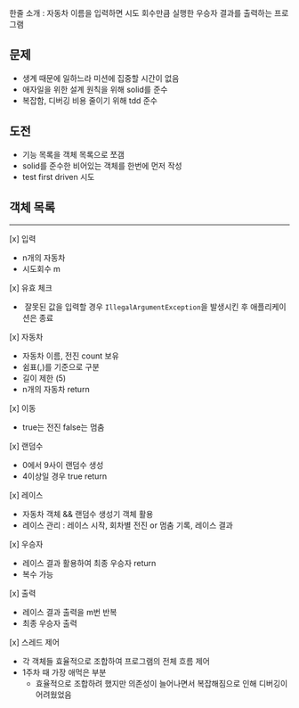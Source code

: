 한줄 소개 : 자동차 이름을 입력하면 시도 회수만큼 실행한 우승자 결과를 출력하는 프로그램

## 문제
- 생계 때문에 일하느라 미션에 집중할 시간이 없음
- 애자일을 위한 설계 원칙을 위해 solid를 준수
- 복잡함, 디버깅 비용 줄이기 위해 tdd 준수

## 도전
- 기능 목록을 객체 목록으로 쪼갬
- solid를 준수한 비어있는 객체를 한번에 먼저 작성
- test first driven 시도

## 객체 목록
---
[x] 입력
- n개의 자동차
- 시도회수 m

[x] 유효 체크
-  잘못된 값을 입력할 경우 `IllegalArgumentException`을 발생시킨 후 애플리케이션은 종료

[x] 자동차
- 자동차 이름, 전진 count 보유
- 쉼표(,)를 기준으로 구분
- 길이 제한 (5)
- n개의 자동차 return

[x] 이동
- true는 전진 false는 멈춤

[x] 랜덤수
- 0에서 9사이 랜덤수 생성
- 4이상일 경우 true return

[x] 레이스
- 자동차 객체 && 랜덤수 생성기 객체 활용
- 레이스 관리 : 레이스 시작, 회차별 전진 or 멈춤 기록, 레이스 결과

[x] 우승자
- 레이스 결과 활용하여 최종 우승자 return
- 복수 가능

[x] 출력
- 레이스 결과 출력을 m번 반복
- 최종 우승자 출력

[x] 스레드 제어
- 각 객체들 효율적으로 조합하여 프로그램의 전체 흐름 제어
- 1주차 때 가장 애먹은 부분
  - 효율적으로 조합하려 했지만 의존성이 늘어나면서 복잡해짐으로 인해 디버깅이 어려웠었음
